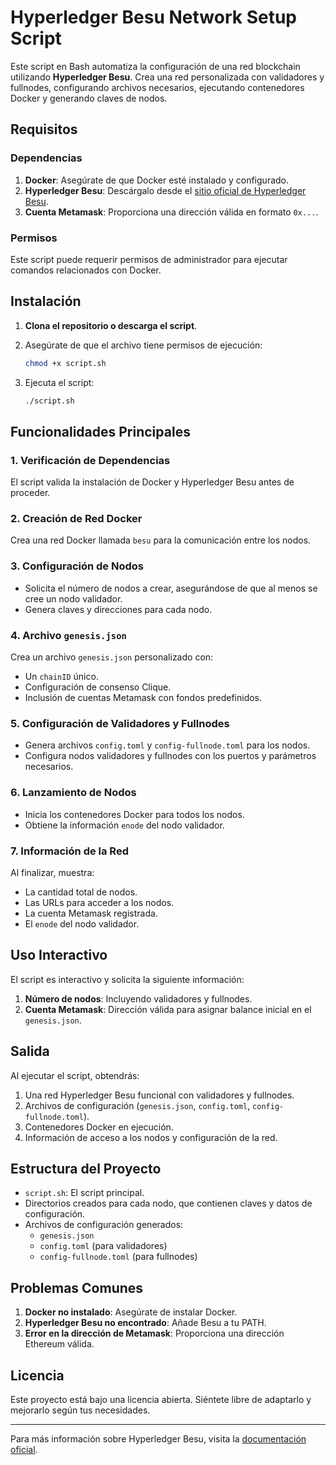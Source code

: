 # Hyperledger Besu Network Setup Script

Este script en Bash automatiza la configuración de una red blockchain utilizando **Hyperledger Besu**. Crea una red personalizada con validadores y fullnodes, configurando archivos necesarios, ejecutando contenedores Docker y generando claves de nodos.

## Requisitos

### Dependencias

1. **Docker**: Asegúrate de que Docker esté instalado y configurado.
2. **Hyperledger Besu**: Descárgalo desde el [sitio oficial de Hyperledger Besu](https://besu.hyperledger.org/).
3. **Cuenta Metamask**: Proporciona una dirección válida en formato `0x...`.

### Permisos

Este script puede requerir permisos de administrador para ejecutar comandos relacionados con Docker.

## Instalación

1. **Clona el repositorio o descarga el script**.
2. Asegúrate de que el archivo tiene permisos de ejecución:

   ```bash
   chmod +x script.sh
   ```

3. Ejecuta el script:
   ```bash
   ./script.sh
   ```

## Funcionalidades Principales

### 1. Verificación de Dependencias

El script valida la instalación de Docker y Hyperledger Besu antes de proceder.

### 2. Creación de Red Docker

Crea una red Docker llamada `besu` para la comunicación entre los nodos.

### 3. Configuración de Nodos

- Solicita el número de nodos a crear, asegurándose de que al menos se cree un nodo validador.
- Genera claves y direcciones para cada nodo.

### 4. Archivo `genesis.json`

Crea un archivo `genesis.json` personalizado con:

- Un `chainID` único.
- Configuración de consenso Clique.
- Inclusión de cuentas Metamask con fondos predefinidos.

### 5. Configuración de Validadores y Fullnodes

- Genera archivos `config.toml` y `config-fullnode.toml` para los nodos.
- Configura nodos validadores y fullnodes con los puertos y parámetros necesarios.

### 6. Lanzamiento de Nodos

- Inicia los contenedores Docker para todos los nodos.
- Obtiene la información `enode` del nodo validador.

### 7. Información de la Red

Al finalizar, muestra:

- La cantidad total de nodos.
- Las URLs para acceder a los nodos.
- La cuenta Metamask registrada.
- El `enode` del nodo validador.

## Uso Interactivo

El script es interactivo y solicita la siguiente información:

1. **Número de nodos**: Incluyendo validadores y fullnodes.
2. **Cuenta Metamask**: Dirección válida para asignar balance inicial en el `genesis.json`.

## Salida

Al ejecutar el script, obtendrás:

1. Una red Hyperledger Besu funcional con validadores y fullnodes.
2. Archivos de configuración (`genesis.json`, `config.toml`, `config-fullnode.toml`).
3. Contenedores Docker en ejecución.
4. Información de acceso a los nodos y configuración de la red.

## Estructura del Proyecto

- `script.sh`: El script principal.
- Directorios creados para cada nodo, que contienen claves y datos de configuración.
- Archivos de configuración generados:
  - `genesis.json`
  - `config.toml` (para validadores)
  - `config-fullnode.toml` (para fullnodes)

## Problemas Comunes

1. **Docker no instalado**: Asegúrate de instalar Docker.
2. **Hyperledger Besu no encontrado**: Añade Besu a tu PATH.
3. **Error en la dirección de Metamask**: Proporciona una dirección Ethereum válida.

## Licencia

Este proyecto está bajo una licencia abierta. Siéntete libre de adaptarlo y mejorarlo según tus necesidades.

---

Para más información sobre Hyperledger Besu, visita la [documentación oficial](https://besu.hyperledger.org/).
